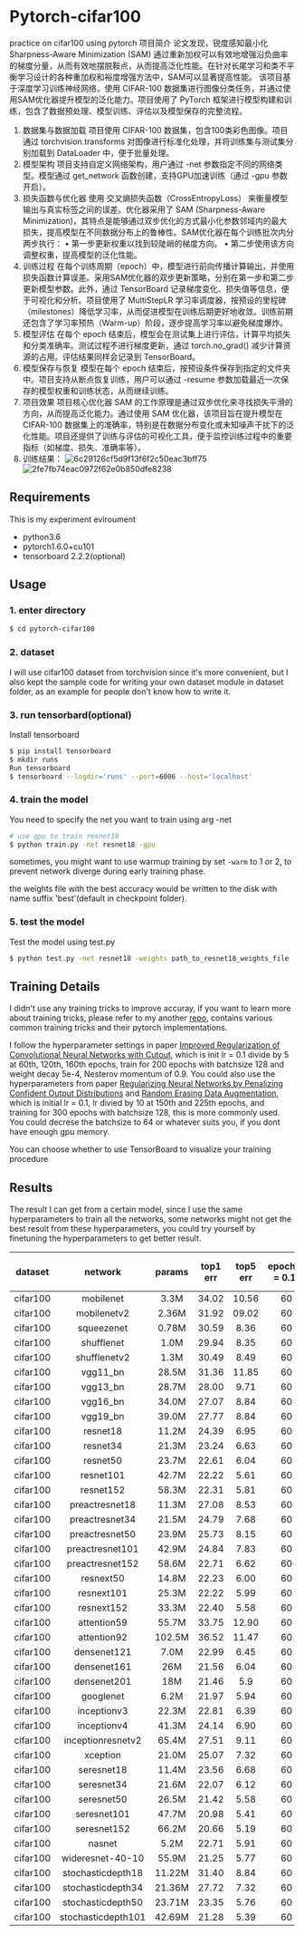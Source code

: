 # Pytorch-cifar100

practice on cifar100 using pytorch
项目简介
论文<Escaping Saddle Points for Effective Generalizationon Class-Imbalanced Data >发现，锐度感知最小化Sharpness-Aware Minimization (SAM) 通过重新加权可以有效地增强沿负曲率的梯度分量，从而有效地摆脱鞍点，从而提高泛化性能。在针对长尾学习和类不平衡学习设计的各种重加权和裕度增强方法中，SAM可以显著提高性能。
该项目基于深度学习训练神经网络，使用 CIFAR-100 数据集进行图像分类任务，并通过使用SAM优化器提升模型的泛化能力。项目使用了 PyTorch 框架进行模型构建和训练，包含了数据预处理、模型训练、评估以及模型保存的完整流程。
1. 数据集与数据加载
项目使用 CIFAR-100 数据集，包含100类彩色图像。项目通过 torchvision.transforms 对图像进行标准化处理，并将训练集与测试集分别加载到 DataLoader 中，便于批量处理。
2. 模型架构
项目支持自定义网络架构，用户通过 -net 参数指定不同的网络类型。模型通过 get_network 函数创建，支持GPU加速训练（通过 -gpu 参数开启）。
3. 损失函数与优化器
使用 交叉熵损失函数（CrossEntropyLoss） 来衡量模型输出与真实标签之间的误差。优化器采用了 SAM (Sharpness-Aware Minimization)，其特点是能够通过双步优化的方式最小化参数邻域内的最大损失，提高模型在不同数据分布上的鲁棒性。SAM优化器在每个训练批次内分两步执行：
•	第一步更新权重以找到较陡峭的梯度方向。
•	第二步使用该方向调整权重，提高模型的泛化性能。
4. 训练过程
在每个训练周期（epoch）中，模型进行前向传播计算输出，并使用损失函数计算误差。采用SAM优化器的双步更新策略，分别在第一步和第二步更新模型参数。此外，通过 TensorBoard 记录梯度变化、损失值等信息，便于可视化和分析。项目使用了 MultiStepLR 学习率调度器，按预设的里程碑（milestones）降低学习率，从而促进模型在训练后期更好地收敛。训练前期还包含了学习率预热（Warm-up）阶段，逐步提高学习率以避免梯度爆炸。
5. 模型评估
在每个 epoch 结束后，模型会在测试集上进行评估，计算平均损失和分类准确率。测试过程不进行梯度更新，通过 torch.no_grad() 减少计算资源的占用。评估结果同样会记录到 TensorBoard。
6. 模型保存与恢复
模型在每个 epoch 结束后，按预设条件保存到指定的文件夹中。项目支持从断点恢复训练，用户可以通过 -resume 参数加载最近一次保存的模型权重和训练状态，从而继续训练。
7. 项目效果
项目核心优化器 SAM 的工作原理是通过双步优化来寻找损失平滑的方向，从而提高泛化能力。通过使用 SAM 优化器，该项目旨在提升模型在 CIFAR-100 数据集上的准确率，特别是在数据分布变化或未知噪声干扰下的泛化性能。项目还提供了训练与评估的可视化工具，便于监控训练过程中的重要指标（如梯度、损失、准确率等）。
8. 训练结果：
   ![6c29126cf5d9f13f6f2c50eac3bff75](https://github.com/user-attachments/assets/eb8cb501-ab25-4b53-92bb-ab1200881ade)
   ![2fe7fb74eac0972f62e0b850dfe8238](https://github.com/user-attachments/assets/67c051d9-19cb-474d-8652-a73b8cff9977)




## Requirements

This is my experiment eviroument
- python3.6
- pytorch1.6.0+cu101
- tensorboard 2.2.2(optional)


## Usage

### 1. enter directory
```bash
$ cd pytorch-cifar100
```

### 2. dataset
I will use cifar100 dataset from torchvision since it's more convenient, but I also
kept the sample code for writing your own dataset module in dataset folder, as an
example for people don't know how to write it.

### 3. run tensorbard(optional)
Install tensorboard
```bash
$ pip install tensorboard
$ mkdir runs
Run tensorboard
$ tensorboard --logdir='runs' --port=6006 --host='localhost'
```

### 4. train the model
You need to specify the net you want to train using arg -net

```bash
# use gpu to train resnet18
$ python train.py -net resnet18 -gpu
```

sometimes, you might want to use warmup training by set ```-warm``` to 1 or 2, to prevent network
diverge during early training phase.

 the weights file with the best accuracy would be written to the disk with name suffix 'best'(default in checkpoint folder).


### 5. test the model
Test the model using test.py
```bash
$ python test.py -net resnet18 -weights path_to_resnet18_weights_file
```


## Training Details
I didn't use any training tricks to improve accuray, if you want to learn more about training tricks,
please refer to my another [repo](https://github.com/weiaicunzai/Bag_of_Tricks_for_Image_Classification_with_Convolutional_Neural_Networks), contains
various common training tricks and their pytorch implementations.


I follow the hyperparameter settings in paper [Improved Regularization of Convolutional Neural Networks with Cutout](https://arxiv.org/abs/1708.04552v2), which is init lr = 0.1 divide by 5 at 60th, 120th, 160th epochs, train for 200
epochs with batchsize 128 and weight decay 5e-4, Nesterov momentum of 0.9. You could also use the hyperparameters from paper [Regularizing Neural Networks by Penalizing Confident Output Distributions](https://arxiv.org/abs/1701.06548v1) and [Random Erasing Data Augmentation](https://arxiv.org/abs/1708.04896v2), which is initial lr = 0.1, lr divied by 10 at 150th and 225th epochs, and training for 300 epochs with batchsize 128, this is more commonly used. You could decrese the batchsize to 64 or whatever suits you, if you dont have enough gpu memory.

You can choose whether to use TensorBoard to visualize your training procedure

## Results
The result I can get from a certain model, since I use the same hyperparameters to train all the networks, some networks might not get the best result from these hyperparameters, you could try yourself by finetuning the hyperparameters to get
better result.

|dataset|network|params|top1 err|top5 err|epoch(lr = 0.1)|epoch(lr = 0.02)|epoch(lr = 0.004)|epoch(lr = 0.0008)|total epoch|
|:-----:|:-----:|:----:|:------:|:------:|:-------------:|:--------------:|:---------------:|:----------------:|:---------:|
|cifar100|mobilenet|3.3M|34.02|10.56|60|60|40|40|200|
|cifar100|mobilenetv2|2.36M|31.92|09.02|60|60|40|40|200|
|cifar100|squeezenet|0.78M|30.59|8.36|60|60|40|40|200|
|cifar100|shufflenet|1.0M|29.94|8.35|60|60|40|40|200|
|cifar100|shufflenetv2|1.3M|30.49|8.49|60|60|40|40|200|
|cifar100|vgg11_bn|28.5M|31.36|11.85|60|60|40|40|200|
|cifar100|vgg13_bn|28.7M|28.00|9.71|60|60|40|40|200|
|cifar100|vgg16_bn|34.0M|27.07|8.84|60|60|40|40|200|
|cifar100|vgg19_bn|39.0M|27.77|8.84|60|60|40|40|200|
|cifar100|resnet18|11.2M|24.39|6.95|60|60|40|40|200|
|cifar100|resnet34|21.3M|23.24|6.63|60|60|40|40|200|
|cifar100|resnet50|23.7M|22.61|6.04|60|60|40|40|200|
|cifar100|resnet101|42.7M|22.22|5.61|60|60|40|40|200|
|cifar100|resnet152|58.3M|22.31|5.81|60|60|40|40|200|
|cifar100|preactresnet18|11.3M|27.08|8.53|60|60|40|40|200|
|cifar100|preactresnet34|21.5M|24.79|7.68|60|60|40|40|200|
|cifar100|preactresnet50|23.9M|25.73|8.15|60|60|40|40|200|
|cifar100|preactresnet101|42.9M|24.84|7.83|60|60|40|40|200|
|cifar100|preactresnet152|58.6M|22.71|6.62|60|60|40|40|200|
|cifar100|resnext50|14.8M|22.23|6.00|60|60|40|40|200|
|cifar100|resnext101|25.3M|22.22|5.99|60|60|40|40|200|
|cifar100|resnext152|33.3M|22.40|5.58|60|60|40|40|200|
|cifar100|attention59|55.7M|33.75|12.90|60|60|40|40|200|
|cifar100|attention92|102.5M|36.52|11.47|60|60|40|40|200|
|cifar100|densenet121|7.0M|22.99|6.45|60|60|40|40|200|
|cifar100|densenet161|26M|21.56|6.04|60|60|60|40|200|
|cifar100|densenet201|18M|21.46|5.9|60|60|40|40|200|
|cifar100|googlenet|6.2M|21.97|5.94|60|60|40|40|200|
|cifar100|inceptionv3|22.3M|22.81|6.39|60|60|40|40|200|
|cifar100|inceptionv4|41.3M|24.14|6.90|60|60|40|40|200|
|cifar100|inceptionresnetv2|65.4M|27.51|9.11|60|60|40|40|200|
|cifar100|xception|21.0M|25.07|7.32|60|60|40|40|200|
|cifar100|seresnet18|11.4M|23.56|6.68|60|60|40|40|200|
|cifar100|seresnet34|21.6M|22.07|6.12|60|60|40|40|200|
|cifar100|seresnet50|26.5M|21.42|5.58|60|60|40|40|200|
|cifar100|seresnet101|47.7M|20.98|5.41|60|60|40|40|200|
|cifar100|seresnet152|66.2M|20.66|5.19|60|60|40|40|200|
|cifar100|nasnet|5.2M|22.71|5.91|60|60|40|40|200|
|cifar100|wideresnet-40-10|55.9M|21.25|5.77|60|60|40|40|200|
|cifar100|stochasticdepth18|11.22M|31.40|8.84|60|60|40|40|200|
|cifar100|stochasticdepth34|21.36M|27.72|7.32|60|60|40|40|200|
|cifar100|stochasticdepth50|23.71M|23.35|5.76|60|60|40|40|200|
|cifar100|stochasticdepth101|42.69M|21.28|5.39|60|60|40|40|200|



